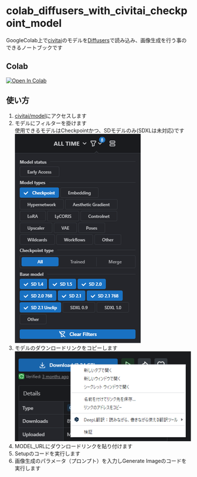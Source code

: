 
# colab_diffusers_with_civitai_checkpoint_model

GoogleColab上で[civitai](https://civitai.com/)のモデルを[Diffusers](https://huggingface.co/docs/diffusers/index)で読み込み、画像生成を行う事のできるノートブックです


## Colab

<a href="https://colab.research.google.com/github/HawkClaws/colab_diffusers_with_civitai_checkpoint_model/blob/main/colab_diffusers_with_civitai_checkpoint_model.ipynb" target="_blank"><img src="https://colab.research.google.com/assets/colab-badge.svg" alt="Open In Colab"/></a>


## 使い方
1. [civitai/model](https://civitai.com/models)にアクセスします
2. モデルにフィルターを掛けます<br>
使用できるモデルはCheckpointかつ、SDモデルのみ(SDXLは未対応)です
![image](./images/htu1.png)
3. モデルのダウンロードリンクをコピーします
![image](./images/htu2.png)
4. MODEL_URLにダウンロードリンクを貼り付けます
5. Setupのコードを実行します
6. 画像生成のパラメータ（プロンプト）を入力しGenerate Imageのコードを実行します